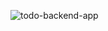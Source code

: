 ![todo-backend-app](https://github.com/Zbr-Git/Backend-TodoList/assets/40324642/61e33274-cfd9-4681-a0c7-10c1d772e72c)
